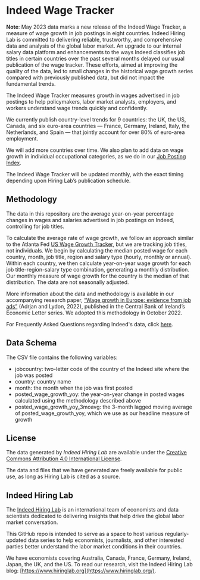 # Indeed Wage Tracker

**Note**: May 2023 data marks a new release of the Indeed Wage Tracker, a measure of wage growth in job postings in eight countries. Indeed Hiring Lab is committed to delivering reliable, trustworthy, and comprehensive data and analysis of the global labor market. An upgrade to our internal salary data platform and enhancements to the ways Indeed classifies job titles in certain countries over the past several months delayed our usual publication of the wage tracker. These efforts, aimed at improving the quality of the data, led to small changes in the historical wage growth series compared with previously published data, but did not impact the fundamental trends.

The Indeed Wage Tracker measures growth in wages advertised in job postings to help policymakers, labor market analysts, employers, and workers understand wage trends quickly and confidently.

We currently publish country-level trends for 9 countries: the UK, the US, Canada, and six euro-area countries — France, Germany, Ireland, Italy, the Netherlands, and Spain — that jointly account for over 80% of euro-area employment.

We will add more countries over time. We also plan to add data on wage growth in individual occupational categories, as we do in our [Job Posting Index](https://github.com/hiring-lab/job_postings_tracker).

The Indeed Wage Tracker will be updated monthly, with the exact timing depending upon Hiring Lab’s publication schedule.

## Methodology

The data in this repository are the average year-on-year percentage changes in wages and salaries advertised in job postings on Indeed, controlling for job titles.

To calculate the average rate of wage growth, we follow an approach similar to the Atlanta Fed [US Wage Growth Tracker](https://www.atlantafed.org/chcs/wage-growth-tracker), but we are tracking job titles, not individuals. We begin by calculating the median posted wage for each country, month, job title, region and salary type (hourly, monthly or annual). Within each country, we then calculate year-on-year wage growth for each job title-region-salary type combination, generating a monthly distribution. Our monthly measure of wage growth for the country is the median of that distribution. The data are not seasonally adjusted.

More information about the data and methodology is available in our accompanying research paper, [“Wage growth in Europe: evidence from job ads”](https://www.centralbank.ie/docs/default-source/publications/economic-letters/wage-growth-europe-evidence-job-ads.pdf) (Adrjan and Lydon, 2022), published in the Central Bank of Ireland’s Economic Letter series. We adopted this methodology in October 2022.

For Frequently Asked Questions regarding Indeed's data, click [here](https://www.hiringlab.org/indeed-data-faq/).

## Data Schema

The CSV file contains the following variables:

- jobcountry: two-letter code of the country of the Indeed site where the job was posted
- country: country name
- month: the month when the job was first posted
- posted_wage_growth_yoy: the year-on-year change in posted wages calculated using the methodology described above
- posted_wage_growth_yoy_3moavg: the 3-month lagged moving average of posted_wage_growth_yoy, which we use as our headline measure of growth

## License

The data generated by *Indeed Hiring Lab* are available under the [Creative Commons Attribution 4.0 International License](https://creativecommons.org/licenses/by/4.0/).

The data and files that we have generated are freely available for public use, as long as Hiring Lab is cited as a source.

## Indeed Hiring Lab

The [Indeed Hiring Lab](http://hiringlab.org/) is an international team of economists and data scientists dedicated to delivering insights that help drive the global labor market conversation.

This GitHub repo is intended to serve as a space to host various regularly-updated data series to help economists, journalists, and other interested parties better understand the labor market conditions in their countries.

We have economists covering Australia, Canada, France, Germany, Ireland, Japan, the UK, and the US. To read our research, visit the Indeed Hiring Lab blog: [https://www.hiringlab.org](https://www.hiringlab.org/).
